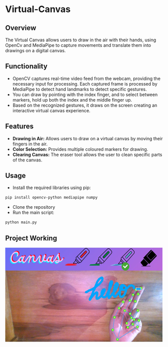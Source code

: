 # Virtual-Canvas
## Overview
The Virtual Canvas allows users to draw in the air with their hands, using OpenCv and MediaPipe to capture movements and translate them into drawings on a digital canvas.

## Functionality

- OpenCV captures real-time video feed from the webcam, providing the necessary input for processing. Each captured frame is processed by MediaPipe to detect hand landmarks to detect specific gestures. 
- You can draw by pointing with the index finger, and to select between markers, hold up both the index and the middle finger up.
- Based on the recognized gestures, it draws on the screen creating an interactive virtual canvas experience.

## Features

- **Drawing in Air:** Allows users to draw on a virtual canvas by moving their fingers in the air.
- **Color Selection:** Provides multiple coloured markers for drawing.
- **Clearing Canvas:** The eraser tool allows the user to clean specific parts of the canvas.

## Usage
- Install the required libraries using pip:
```bash
pip install opencv-python mediapipe numpy
```
- Clone the repository
- Run the main script:
```bash
python main.py
  ```
## Project Working

<img src="paint.jpg" width="500" height="300">
